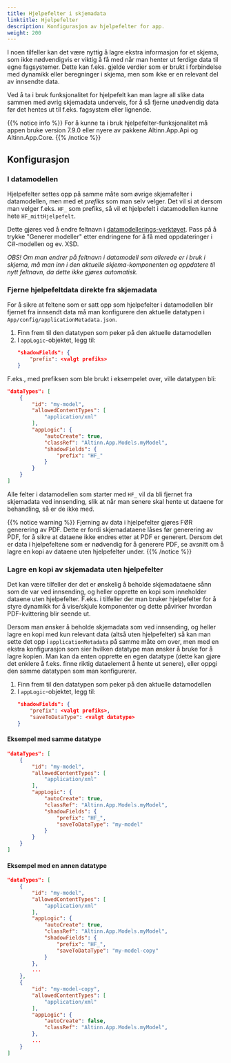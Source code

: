 ```yaml
---
title: Hjelpefelter i skjemadata
linktitle: Hjelpefelter
description: Konfigurasjon av hjelpefelter for app.
weight: 200
---
```


I noen tilfeller kan det være nyttig å lagre ekstra informasjon for et skjema, som ikke nødvendigvis er
viktig å få med når man henter ut ferdige data til egne fagsystemer. Dette kan f.eks. gjelde verdier som er
brukt i forbindelse med dynamikk eller beregninger i skjema, men som ikke er en relevant del av innsendte data.

Ved å ta i bruk funksjonalitet for hjelpefelt kan man lagre all slike data sammen med øvrig skjemadata underveis, for å
så fjerne unødvendig data før det hentes ut til f.eks. fagsystem eller lignende.

{{% notice info %}}
For å kunne ta i bruk hjelpefelter-funksjonalitet må appen bruke version 7.9.0 eller nyere av pakkene Altinn.App.Api
og Altinn.App.Core.
{{% /notice %}}

## Konfigurasjon

### I datamodellen

Hjelpefelter settes opp på samme måte som øvrige skjemafelter i datamodellen, men med et _prefiks_ som man selv velger.
Det vil si at dersom man velger f.eks. `HF_` som prefiks, så vil et hjelpefelt i datamodellen kunne hete `HF_mittHjelpefelt`.

Dette gjøres ved å endre feltnavn i [datamodellerings-verktøyet](../../data/data-modeling/). Pass på å trykke "Generer modeller" etter endringene
for å få med oppdateringer i C#-modellen og ev. XSD.

_OBS! Om man endrer på feltnavn i datamodell som allerede er i bruk i skjema, må man inn i den aktuelle skjema-komponenten
og oppdatere til nytt feltnavn, da dette ikke gjøres automatisk._

### Fjerne hjelpefeltdata direkte fra skjemadata

For å sikre at feltene som er satt opp som hjelpefelter i datamodellen blir fjernet fra innsendt data må man konfigurere
den aktuelle datatypen i `App/config/applicationMetadata.json`.

1. Finn frem til den datatypen som peker på den aktuelle datamodellen
2. I `appLogic`-objektet, legg til:
   ```json
   "shadowFields": {
       "prefix": <valgt prefiks>
   }
   ```

F.eks., med prefiksen som ble brukt i eksempelet over, ville datatypen bli:

```json {linenos=false,hl_lines=[10-12]}
"dataTypes": [
    {
        "id": "my-model",
        "allowedContentTypes": [
            "application/xml"
        ],
        "appLogic": {
            "autoCreate": true,
            "classRef": "Altinn.App.Models.myModel",
            "shadowFields": {
                "prefix": "HF_"
            }
        }
    }
]
```

Alle felter i datamodellen som starter med `HF_` vil da bli fjernet fra skjemadata ved innsending, slik at når man senere
skal hente ut dataene for behandling, så er de ikke med.

{{% notice warning %}}
Fjerning av data i hjelpefelter gjøres FØR generering av PDF. Dette er fordi skjemadataene låses før generering av PDF,
for å sikre at dataene ikke endres etter at PDF er generert.
Dersom det er data i hjelpefeltene som er nødvendig for å generere PDF, se avsnitt om å lagre en kopi av dataene uten
hjelpefelter under.
{{% /notice %}}

### Lagre en kopi av skjemadata uten hjelpefelter

Det kan være tilfeller der det er ønskelig å beholde skjemadataene sånn som de var ved innsending, og heller opprette en
kopi som inneholder dataene uten hjelpefelter. F.eks. i tilfeller der man bruker hjelpefelter for å styre dynamikk for å
vise/skjule komponenter og dette påvirker hvordan PDF-kvittering blir seende ut.

Dersom man ønsker å beholde skjemadata som ved innsending, og heller lagre en kopi med kun relevant data
(altså uten hjelpefelter) så kan man sette det opp i `applicationMetadata` på samme måte om over, men med en ekstra
konfigurasjon som sier hvilken datatype man ønsker å bruke for å lagre kopien.
Man kan da enten opprette en egen datatype (dette kan gjøre det enklere å f.eks. finne riktig dataelement å hente ut
senere), eller oppgi den samme datatypen som man konfigurerer.

1. Finn frem til den datatypen som peker på den aktuelle datamodellen
2. I `appLogic`-objektet, legg til:
   ```json
   "shadowFields": {
       "prefix": <valgt prefiks>,
       "saveToDataType": <valgt datatype>
   }
   ```

#### Eksempel med samme datatype

```json {linenos=false,hl_lines=[10-12]}
"dataTypes": [
    {
        "id": "my-model",
        "allowedContentTypes": [
            "application/xml"
        ],
        "appLogic": {
            "autoCreate": true,
            "classRef": "Altinn.App.Models.myModel",
            "shadowFields": {
                "prefix": "HF_",
                "saveToDataType": "my-model"
            }
        }
    }
]
```

#### Eksempel med en annen datatype

```json {linenos=false,hl_lines=[10-13,17-27]}
"dataTypes": [
    {
        "id": "my-model",
        "allowedContentTypes": [
            "application/xml"
        ],
        "appLogic": {
            "autoCreate": true,
            "classRef": "Altinn.App.Models.myModel",
            "shadowFields": {
                "prefix": "HF_",
                "saveToDataType": "my-model-copy"
            }
        },
        ...
    },
    {
        "id": "my-model-copy",
        "allowedContentTypes": [
            "application/xml"
        ],
        "appLogic": {
            "autoCreate": false,
            "classRef": "Altinn.App.Models.myModel",
        },
        ...
    }
]
```
